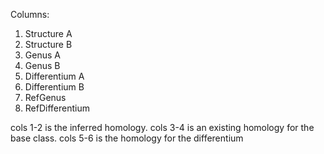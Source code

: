 Columns:

 1. Structure A
 2. Structure B
 3. Genus A
 4. Genus B
 5. Differentium A
 6. Differentium B
 7. RefGenus
 8. RefDifferentium

cols 1-2 is the inferred homology. cols 3-4 is an existing homology for the base class. cols 5-6 is the homology for the differentium
